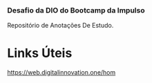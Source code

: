 ### Desafio da DIO do Bootcamp da Impulso

Repositório de Anotações De Estudo.

# Links Úteis 

https://web.digitalinnovation.one/hom
